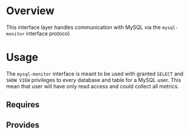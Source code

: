 # Overview

This interface layer handles communication with MySQL via the `mysql-monitor`
interface protocol.


# Usage

The `mysql-monitor` interface is meant to be used with granted `SELECT` and
`SHOW VIEW` privileges to every database and table for a MySQL user. This mean
that user will have only read access and could collect all metrics. 

## Requires

## Provides